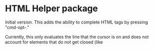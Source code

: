 # HTML Helper package

Initial version. This adds the ability to complete HTML tags by pressing "cmd-opt-."

Currently, this only evaluates the line that the cursor is on and does not account for elements that do not get closed \(like <script>\) or self-close \(like <img />\).

Next steps will include multi-line evaluation, better handling of specific elements, and open/close tag pair highlighting.

Place this in your Atom packages directory: ~/.atom/packages/
